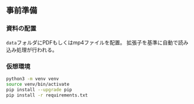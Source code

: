 ## 事前準備
### 資料の配置
`data`フォルダにPDFもしくはmp4ファイルを配置。
拡張子を基準に自動で読み込み処理が行われる。

### 仮想環境
```bash
python3 -m venv venv
source venv/bin/activate
pip install --upgrade pip
pip install -r requirements.txt
```
